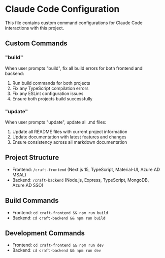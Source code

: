 # Claude Code Configuration

This file contains custom command configurations for Claude Code interactions with this project.

## Custom Commands

### "build"
When user prompts "build", fix all build errors for both frontend and backend:
1. Run build commands for both projects
2. Fix any TypeScript compilation errors
3. Fix any ESLint configuration issues
4. Ensure both projects build successfully

### "update"
When user prompts "update", update all .md files:
1. Update all README files with current project information
2. Update documentation with latest features and changes
3. Ensure consistency across all markdown documentation

## Project Structure
- Frontend: `/craft-frontend` (Next.js 15, TypeScript, Material-UI, Azure AD MSAL)
- Backend: `/craft-backend` (Node.js, Express, TypeScript, MongoDB, Azure AD SSO)

## Build Commands
- Frontend: `cd craft-frontend && npm run build`
- Backend: `cd craft-backend && npm run build`

## Development Commands
- Frontend: `cd craft-frontend && npm run dev`
- Backend: `cd craft-backend && npm run dev`